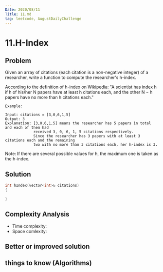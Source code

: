 ```yaml
---
Date: 2020/08/11
Title: 11.md
tag: leetcode, AugustDailyChallenge
---
```

# 11.H-Index

## Problem
Given an array of citations (each citation is a non-negative integer) of a researcher, write a function to compute the researcher's h-index.

According to the definition of h-index on Wikipedia: "A scientist has index h if h of his/her N papers have at least h citations each, and the other N − h papers have no more than h citations each."
```
Example:

Input: citations = [3,0,6,1,5]
Output: 3 
Explanation: [3,0,6,1,5] means the researcher has 5 papers in total and each of them had 
             received 3, 0, 6, 1, 5 citations respectively. 
             Since the researcher has 3 papers with at least 3 citations each and the remaining 
             two with no more than 3 citations each, her h-index is 3.
```
Note: If there are several possible values for h, the maximum one is taken as the h-index.
## Solution
```cpp
int hIndex(vector<int>& citations)
{
    
}
```
## Complexity Analysis
- Time complexity:
- Space comlexity:
## Better or improved solution

## things to know (Algorithms)
